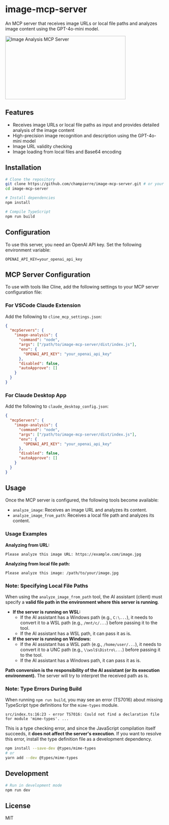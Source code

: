 # image-mcp-server

An MCP server that receives image URLs or local file paths and analyzes image content using the GPT-4o-mini model.

<a href="https://glama.ai/mcp/servers/@champierre/image-mcp-server">
  <img width="380" height="200" src="https://glama.ai/mcp/servers/@champierre/image-mcp-server/badge" alt="Image Analysis MCP Server" />
</a>

## Features

- Receives image URLs or local file paths as input and provides detailed analysis of the image content
- High-precision image recognition and description using the GPT-4o-mini model
- Image URL validity checking
- Image loading from local files and Base64 encoding

## Installation

```bash
# Clone the repository
git clone https://github.com/champierre/image-mcp-server.git # or your forked repository
cd image-mcp-server

# Install dependencies
npm install

# Compile TypeScript
npm run build
```

## Configuration

To use this server, you need an OpenAI API key. Set the following environment variable:

```
OPENAI_API_KEY=your_openai_api_key
```

## MCP Server Configuration

To use with tools like Cline, add the following settings to your MCP server configuration file:

### For VSCode Claude Extension

Add the following to `cline_mcp_settings.json`:

```json
{
  "mcpServers": {
    "image-analysis": {
      "command": "node",
      "args": ["/path/to/image-mcp-server/dist/index.js"],
      "env": {
        "OPENAI_API_KEY": "your_openai_api_key"
      },
      "disabled": false,
      "autoApprove": []
    }
  }
}
```

### For Claude Desktop App

Add the following to `claude_desktop_config.json`:

```json
{
  "mcpServers": {
    "image-analysis": {
      "command": "node",
      "args": ["/path/to/image-mcp-server/dist/index.js"],
      "env": {
        "OPENAI_API_KEY": "your_openai_api_key"
      },
      "disabled": false,
      "autoApprove": []
    }
  }
}
```

## Usage

Once the MCP server is configured, the following tools become available:

- `analyze_image`: Receives an image URL and analyzes its content.
- `analyze_image_from_path`: Receives a local file path and analyzes its content.

### Usage Examples

**Analyzing from URL:**
```
Please analyze this image URL: https://example.com/image.jpg
```

**Analyzing from local file path:**
```
Please analyze this image: /path/to/your/image.jpg
```

### Note: Specifying Local File Paths

When using the `analyze_image_from_path` tool, the AI assistant (client) must specify a **valid file path in the environment where this server is running**.

- **If the server is running on WSL:**
  - If the AI assistant has a Windows path (e.g., `C:\...`), it needs to convert it to a WSL path (e.g., `/mnt/c/...`) before passing it to the tool.
  - If the AI assistant has a WSL path, it can pass it as is.
- **If the server is running on Windows:**
  - If the AI assistant has a WSL path (e.g., `/home/user/...`), it needs to convert it to a UNC path (e.g., `\\wsl$\Distro\...`) before passing it to the tool.
  - If the AI assistant has a Windows path, it can pass it as is.

**Path conversion is the responsibility of the AI assistant (or its execution environment).** The server will try to interpret the received path as is.

### Note: Type Errors During Build

When running `npm run build`, you may see an error (TS7016) about missing TypeScript type definitions for the `mime-types` module.

```
src/index.ts:16:23 - error TS7016: Could not find a declaration file for module 'mime-types'. ...
```

This is a type checking error, and since the JavaScript compilation itself succeeds, it **does not affect the server's execution**. If you want to resolve this error, install the type definition file as a development dependency.

```bash
npm install --save-dev @types/mime-types
# or
yarn add --dev @types/mime-types
```

## Development

```bash
# Run in development mode
npm run dev
```

## License

MIT
